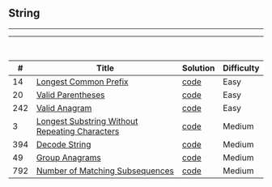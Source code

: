 ## String
-----
-----

<br/>

| # | Title | Solution | Difficulty |
|---| ----- | -------- | ---------- |
| 14 | [Longest Common Prefix](https://leetcode.com/problems/longest-common-prefix/)| [code](14-longest-common-prefix.py) | Easy
| 20 | [Valid Parentheses](https://leetcode.com/problems/valid-parentheses/)| [code](20-valid-parentheses.py) | Easy
| 242 | [Valid Anagram](https://leetcode.com/problems/valid-anagram/)| [code](242-valid-anagram.py) | Easy
| 3 | [Longest Substring Without Repeating Characters](https://leetcode.com/problems/longest-substring-without-repeating-characters/)| [code](3-longest-substring-without-repeating-characters.py) | Medium
| 394 | [Decode String](https://leetcode.com/problems/decode-string/)| [code](394-decode-string.py) | Medium
| 49 | [Group Anagrams](https://leetcode.com/problems/group-anagrams/)| [code](49-group-anagrams.py) | Medium
| 792 | [Number of Matching Subsequences](https://leetcode.com/problems/number-of-matching-subsequences/)| [code](792-number-of-matching-subsequences.py) | Medium


